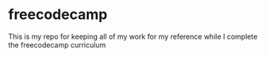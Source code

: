 # freecodecamp
This is my repo for keeping all of my work for my reference while I complete the freecodecamp curriculum
